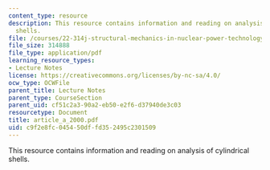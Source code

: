 ```yaml
---
content_type: resource
description: This resource contains information and reading on analysis of cylindrical
  shells.
file: /courses/22-314j-structural-mechanics-in-nuclear-power-technology-fall-2006/c9f2e8fc045450dffd352495c2301509_article_a_2000.pdf
file_size: 314888
file_type: application/pdf
learning_resource_types:
- Lecture Notes
license: https://creativecommons.org/licenses/by-nc-sa/4.0/
ocw_type: OCWFile
parent_title: Lecture Notes
parent_type: CourseSection
parent_uid: cf51c2a3-90a2-eb50-e2f6-d37940de3c03
resourcetype: Document
title: article_a_2000.pdf
uid: c9f2e8fc-0454-50df-fd35-2495c2301509
---
```

This resource contains information and reading on analysis of cylindrical shells.